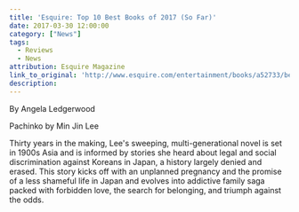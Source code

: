 ```yaml
---
title: 'Esquire: Top 10 Best Books of 2017 (So Far)'
date: 2017-03-30 12:00:00
category: ["News"]
tags:
  - Reviews
  - News
attribution: Esquire Magazine
link_to_original: 'http://www.esquire.com/entertainment/books/a52733/best-books-of-2017/?src=socialflowFB'
description:
---
```



By Angela Ledgerwood

Pachinko by Min Jin Lee

Thirty years in the making, Lee's sweeping, multi-generational novel is set in 1900s Asia and is informed by stories she heard about legal and social discrimination against Koreans in Japan, a history largely denied and erased. This story kicks off with an unplanned pregnancy and the promise of a less shameful life in Japan and evolves into addictive family saga packed with forbidden love, the search for belonging, and triumph against the odds.